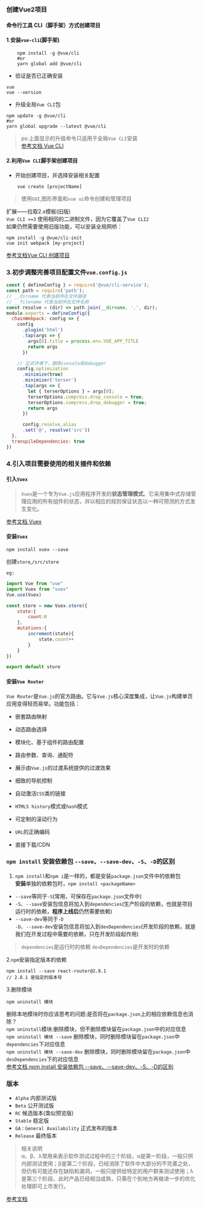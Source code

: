 ### 创建Vue2项目  
#### 命令行工具 CLI（脚手架）方式创建项目   
#### 1.安装`vue-cli`(脚手架)  
```
    npm install -g @vue/cli  
    #or 
    yarn global add @vue/cli
```  
+ 验证是否已正确安装  
```
vue
vue --version
```  
+ 升级全局`Vue CLI`包  
```
npm update -g @vue/cli  
#or  
yarn global upgrade --latest @vue/cli   
```  
> ps:上面显示的升级命令只适用于全局`Vue CLI`安装   
[参考文档 Vue CLI](https://cli.vuejs.org/guide/installation.html)  

#### 2.利用`Vue CLI`脚手架创建项目
+ 开始创建项目，并选择安装相关配置  
```
    vue create [projectName]
```  
> 使用`GUI`,图形界面和`vue ui`命令创建和管理项目  

扩展——拉取2.x模板(旧版)  
`Vue CLI >=3` 使用相同的二进制文件，因为它覆盖了`Vue CLI2`   
如果仍然需要使用旧版功能，可以安装全局网桥：  
```
npm install -g @vue/cli-init   
vue init webpack [my-project]
```
[参考文档Vue CLI 创建项目](https://cli.vuejs.org/guide/creating-a-project.html)

### 3.初步调整完善项目配置文件`vue.config.js`
```javascript
const { defineConfig } = require('@vue/cli-service');
const path = require('path');
// __dirname 代表当前所在文件路径   
// __filename 代表当前所在文件名称
const resolve = (dir) => path.join(__dirname, '.', dir);
module.exports = defineConfig({
  chainWebpack: config => {
    config
      .plugin('html')
      .tap(args => {
        args[0].title = process.env.VUE_APP_TITLE
        return args
      })

    // 正式环境下，删除console和debugger
    config.optimization
      .minimize(true)
      .minimizer('terser')
      .tap(args => {
        let { terserOptions } = args[0];
        terserOptions.compress.drop_console = true;
        terserOptions.compress.drop_debugger = true;
        return args
      })

      config.resolve.alias
      .set('@', resolve('src')) 
  },
  transpileDependencies: true
})

```  
### 4.引入项目需要使用的相关插件和依赖   

#### 引入`Vuex`

> `Vuex`是一个专为`Vue.js`应用程序开发的**状态管理模式**。它采用集中式存储管理应用的所有组件的状态，并以相应的规则保证状态以一种可预测的方式发生变化。  

[参考文档 Vuex](https://v3.vuex.vuejs.org/zh/#%E4%BB%80%E4%B9%88%E6%98%AF-%E7%8A%B6%E6%80%81%E7%AE%A1%E7%90%86%E6%A8%A1%E5%BC%8F)  

#### 安装`Vuex`   
```
npm install vuex --save   
```
创建`store`,`/src/store`  

`eg:`
```javascript
import Vue from "vue"
import Vuex from "vuex"
Vue.use(Vuex)   

const store = new Vuex.store({
    state:{
        count:0
    },
    mutations:{
        increment(state){
            state.count++
        }
    }
})

export default store

``` 

#### 安装`Vue Router`   
`Vue Router`是`Vue.js`的官方路由。它与`Vue.js`核心深度集成，让`Vue.js`构建单页应用变得轻而易举。功能包括：   
+ 嵌套路由映射   
+ 动态路由选择   
+ 模块化、基于组件的路由配置  
+ 路由参数、查询、通配符  
+ 展示由`Vue.js`的过渡系统提供的过渡效果   
+ 细致的导航控制   
+ 自动激活`CSS`类的链接   
+ `HTML5 history`模式或`hash`模式  
+ 可定制的滚动行为   
+ `URL`的正确编码      

+ 直接下载/CDN   





### `npm install` 安装依赖包 `--save`、`--save-dev`、`-S`、`-D`的区别   
1. `npm install`和`npm i`是一样的，都是安装`package.json`文件中的依赖包   
  **安装**单独的依赖包时，`npm install <packageName>`  
  + `--save`等同于`-S`(常用，可保存在`package.json`文件中)  
  + `-S`、`--save`安装包信息将加入到`dependencies`(生产阶段的依赖，也就是项目运行时的依赖，**程序上线后**仍然需要依赖)  
  + `--save-dev`等同于`-D`  
  `-D`、`--save-dev`安装包信息将加入到`devDependencies`(开发阶段的依赖，就是我们在开发过程中需要的依赖，只在开发阶段起作用)   

> `dependencies`是运行时的依赖
> `devDependencies`是开发时的依赖  

2.`npm`安装指定版本的依赖
```
npm install --save react-router@2.8.1
// 2.8.1 是指定的版本号 
```  
3.删除模块  
```
npm uninstall 模块
```  
删除本地模块时你应该思考的问题:是否将在`package.json`上的相应依赖信息也消除？   
`npm uninstall`模块:删除模块，但不删除模块留在`package.json`中的对应信息  
`npm uninstall 模块 --save` 删除模块，同时删除模块留在`package.json`中`dependencies`下对应信息  
`npm uninstall 模块 --save-dev` 删除模块，同时删除模块留在`package.json`中`devDependencies`下的对应信息   
[参考文档 npm install 安装依赖包 --save、--save-dev、-S、-D的区别](https://blog.csdn.net/aaqingying/article/details/101371352)

### 版本  
+ `Alpha` 内部测试版
+ `Beta` 公开测试版  
+ `RC` 候选版本(类似预览版)  
+ `Stable` 稳定版   
+ `GA：General Availability` 正式发布的版本  
+ `Release` 最终版本   

> 相关说明   
> α、β、λ常用来表示软件测试过程中的三个阶段，α是第一阶段，一般只供内部测试使用；β是第二个阶段，已经消除了软件中大部分的不完善之处，但仍有可能还存在缺陷和漏洞，一般只提供给特定的用户群来测试使用；λ是第三个阶段，此时产品已经相当成熟，只需在个别地方再做进一步的优化处理即可上市发行。

[参考文档](https://blog.csdn.net/test1280/article/details/70880183)

